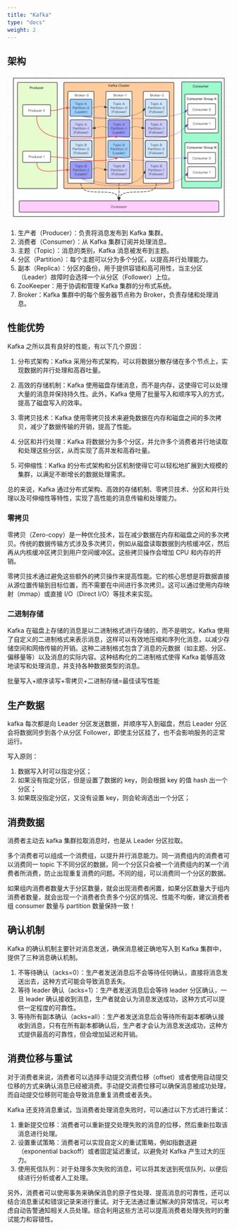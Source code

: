 ```yaml
---
title: "Kafka"
type: "docs"
weight: 2
---
```


## 架构

![架构](kafka.webp)

1. 生产者（Producer）：负责将消息发布到 Kafka 集群。
2. 消费者（Consumer）：从 Kafka 集群订阅并处理消息。
3. 主题（Topic）：消息的类别，Kafka 消息被发布到主题。
4. 分区（Partition）：每个主题可以分为多个分区，以提高并行处理能力。
5. 副本（Replica）：分区的备份，用于提供容错和高可用性，当主分区（Leader）故障时会选择一个从分区（Follower）上位。
6. ZooKeeper：用于协调和管理 Kafka 集群的分布式系统。
7. Broker：Kafka 集群中的每个服务器节点称为 Broker，负责存储和处理消息。

## 性能优势

Kafka 之所以具有良好的性能，有以下几个原因：

1. 分布式架构：Kafka 采用分布式架构，可以将数据分散存储在多个节点上，实现数据的并行处理和高吞吐量。

2. 高效的存储机制：Kafka 使用磁盘存储消息，而不是内存，这使得它可以处理大量的消息并保持持久性。此外，Kafka 使用了批量写入和顺序写入的方式，提高了磁盘写入的效率。

3. 零拷贝技术：Kafka 使用零拷贝技术来避免数据在内存和磁盘之间的多次拷贝，减少了数据传输的开销，提高了性能。

4. 分区和并行处理：Kafka 将数据分为多个分区，并允许多个消费者并行地读取和处理这些分区，从而实现了高并发和高吞吐量。

5. 可伸缩性：Kafka 的分布式架构和分区机制使得它可以轻松地扩展到大规模的集群，以满足不断增长的数据处理需求。

总的来说，Kafka 通过分布式架构、高效的存储机制、零拷贝技术、分区和并行处理以及可伸缩性等特性，实现了高性能的消息传输和处理能力。

### 零拷贝

零拷贝（Zero-copy）是一种优化技术，旨在减少数据在内存和磁盘之间的多次拷贝。传统的数据传输方式涉及多次拷贝，例如从磁盘读取数据到内核缓冲区，然后再从内核缓冲区拷贝到用户空间缓冲区。这些拷贝操作会增加 CPU 和内存的开销。

零拷贝技术通过避免这些额外的拷贝操作来提高性能。它的核心思想是将数据直接从源位置传输到目标位置，而不需要在中间进行多次拷贝。这可以通过使用内存映射（mmap）或直接 I/O（Direct I/O）等技术来实现。

### 二进制存储

Kafka 在磁盘上存储的消息是以二进制格式进行存储的，而不是明文。Kafka 使用了自定义的二进制格式来表示消息，这样可以有效地压缩和序列化消息，以减少存储空间和网络传输的开销。这种二进制格式包含了消息的元数据（如主题、分区、偏移量等）以及消息的实际内容。这种结构化的二进制格式使得 Kafka 能够高效地读写和处理消息，并支持各种数据类型的消息。

批量写入+顺序读写+零拷贝+二进制存储=最佳读写性能

## 生产数据

kafka 每次都是向 Leader 分区发送数据，并顺序写入到磁盘，然后 Leader 分区会将数据同步到各个从分区 Follower，即使主分区挂了，也不会影响服务的正常运行。

写入原则：

1. 数据写入时可以指定分区；
2. 如果没有指定分区，但是设置了数据的 key，则会根据 key 的值 hash 出一个分区；
3. 如果既没指定分区，又没有设置 key，则会轮询选出一个分区；

## 消费数据

消费者主动去 kafka 集群拉取消息时，也是从 Leader 分区拉取。

多个消费者可以组成一个消费组，以提升并行消息能力。同一消费组内的消费者可以消费同一 topic 下不同分区的数据，同一个分区只会被一个消费组内的某一个消费者所消费，防止出现重复消费的问题。不同的组，可以消费同一个分区的数据。

如果组内消费者数量大于分区数量，就会出现消费者闲置，如果分区数量大于组内消费者数量，就会出现一个消费者负责多个分区的情况、性能不均衡，建议消费者组 consumer 数量与 partition 数量保持一致！

## 确认机制

Kafka 的确认机制主要针对消息发送，确保消息被正确地写入到 Kafka 集群中，提供了三种消息确认机制。

1. 不等待确认（acks=0）：生产者发送消息后不会等待任何确认，直接将消息发送出去，这种方式可能会导致消息丢失。
2. 等待 leader 确认（acks=1）：生产者发送消息后会等待 leader 分区确认，一旦 leader 确认接收到消息，生产者就会认为消息发送成功，这种方式可以提供一定程度的可靠性。
3. 等待所有副本确认（acks=all）：生产者发送消息后会等待所有副本都确认接收到消息，只有在所有副本都确认后，生产者才会认为消息发送成功，这种方式提供最高的可靠性，但会增加延迟和开销。

## 消费位移与重试

对于消费者来说，消费者可以选择手动提交消费位移（offset）或者使用自动提交位移的方式来确认消息已经被消费。手动提交消费位移可以确保消息被成功处理，而自动提交位移则可能会导致消息重复消费或者丢失。

Kafka 还支持消息重试，当消费者处理消息失败时，可以通过以下方式进行重试：

1. 重新提交位移：消费者可以重新提交处理失败的消息的位移，然后重新拉取该消息进行处理。
2. 设置重试策略：消费者可以实现自定义的重试策略，例如指数退避（exponential backoff）或者固定延迟重试，以避免对 Kafka 产生过大的压力。
3. 使用死信队列：对于处理多次失败的消息，可以将其发送到死信队列，以便后续进行分析或者人工处理。

另外，消费者可以使用事务来确保消息的原子性处理、提高消息的可靠性，还可以结合消息重试和错误记录来进行重试。对于无法通过重试解决的异常情况，可以考虑自动告警通知相关人员处理。综合利用这些方法可以提高消费者处理失败时的重试能力和容错性。
